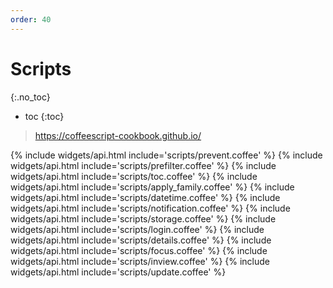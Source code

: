 ```yaml
---
order: 40
---
```


# Scripts
{:.no_toc}
* toc
{:toc}

> <https://coffeescript-cookbook.github.io/>

{% include widgets/api.html include='scripts/prevent.coffee' %}
{% include widgets/api.html include='scripts/prefilter.coffee' %}
{% include widgets/api.html include='scripts/toc.coffee' %}
{% include widgets/api.html include='scripts/apply_family.coffee' %}
{% include widgets/api.html include='scripts/datetime.coffee' %}
{% include widgets/api.html include='scripts/notification.coffee' %}
{% include widgets/api.html include='scripts/storage.coffee' %}
{% include widgets/api.html include='scripts/login.coffee' %}
{% include widgets/api.html include='scripts/details.coffee' %}
{% include widgets/api.html include='scripts/focus.coffee' %}
{% include widgets/api.html include='scripts/inview.coffee' %}
{% include widgets/api.html include='scripts/update.coffee' %}

